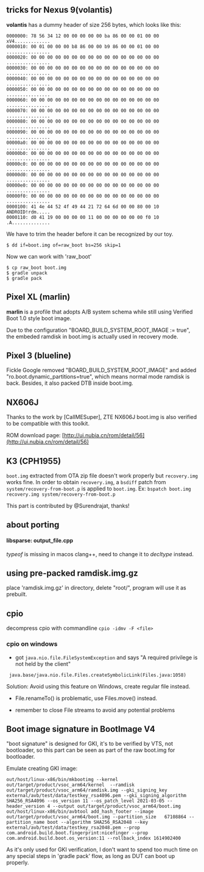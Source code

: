 ## tricks for Nexus 9(volantis)

**volantis** has a dummy header of size 256 bytes, which looks like this:

    0000000: 78 56 34 12 00 00 00 00 00 ba 86 00 00 01 00 00  xV4.............
    0000010: 00 01 00 00 00 b8 86 00 00 b9 86 00 00 01 00 00  ................
    0000020: 00 00 00 00 00 00 00 00 00 00 00 00 00 00 00 00  ................
    0000030: 00 00 00 00 00 00 00 00 00 00 00 00 00 00 00 00  ................
    0000040: 00 00 00 00 00 00 00 00 00 00 00 00 00 00 00 00  ................
    0000050: 00 00 00 00 00 00 00 00 00 00 00 00 00 00 00 00  ................
    0000060: 00 00 00 00 00 00 00 00 00 00 00 00 00 00 00 00  ................
    0000070: 00 00 00 00 00 00 00 00 00 00 00 00 00 00 00 00  ................
    0000080: 00 00 00 00 00 00 00 00 00 00 00 00 00 00 00 00  ................
    0000090: 00 00 00 00 00 00 00 00 00 00 00 00 00 00 00 00  ................
    00000a0: 00 00 00 00 00 00 00 00 00 00 00 00 00 00 00 00  ................
    00000b0: 00 00 00 00 00 00 00 00 00 00 00 00 00 00 00 00  ................
    00000c0: 00 00 00 00 00 00 00 00 00 00 00 00 00 00 00 00  ................
    00000d0: 00 00 00 00 00 00 00 00 00 00 00 00 00 00 00 00  ................
    00000e0: 00 00 00 00 00 00 00 00 00 00 00 00 00 00 00 00  ................
    00000f0: 00 00 00 00 00 00 00 00 00 00 00 00 00 00 00 00  ................
    0000100: 41 4e 44 52 4f 49 44 21 72 64 6d 00 00 80 00 10  ANDROID!rdm.....
    0000110: d0 41 19 00 00 00 00 11 00 00 00 00 00 00 f0 10  .A..............

We have to trim the header before it can be recognized by our toy.

    $ dd if=boot.img of=raw_boot bs=256 skip=1

Now we can work with 'raw\_boot'

    $ cp raw_boot boot.img
    $ gradle unpack
    $ gradle pack

## Pixel XL (marlin)

**marlin** is a profile that adopts A/B system schema while still using Verified Boot 1.0 style boot image.

Due to the configuration "BOARD_BUILD_SYSTEM_ROOT_IMAGE := true", the embeded ramdisk in boot.img is actually used in recovery mode.

## Pixel 3 (blueline)

Fickle Google removed "BOARD_BUILD_SYSTEM_ROOT_IMAGE" and added "ro.boot.dynamic_partitions=true", which means normal mode ramdisk is back. Besides, it also packed DTB inside boot.img.

## NX606J

Thanks to the work by [CallMESuper], ZTE NX606J boot.img is also verified to be compatible with this toolkit.

ROM download page: [http://ui.nubia.cn/rom/detail/56](http://ui.nubia.cn/rom/detail/56)

## K3 (CPH1955)

`boot.img` extracted from OTA zip file doesn't work properly but `recovery.img` works fine. In order to obtain `recovery.img`, a `bsdiff` patch from `system/recovery-from-boot.p` is applied to `boot.img`. Ex: ```bspatch boot.img recovery.img system/recovery-from-boot.p```

This part is contributed by @Surendrajat, thanks!

## about porting

#### libsparse: output\_file.cpp

*typeof* is missing in macos clang++, need to change it to *decltype* instead.

## using pre-packed ramdisk.img.gz
place 'ramdisk.img.gz' in directory, delete "root/", program will use it as prebuilt.

## cpio
decompress cpio with commandline `cpio -idmv -F <file>`

### cpio on windows
* got `java.nio.file.FileSystemException` and says "A required privilege is not held by the client"
```
 java.base/java.nio.file.Files.createSymbolicLink(Files.java:1058)
```
Solution:
Avoid using this feature on Windows, create regular file instead.

* File.renameTo() is problematic, use Files.move() instead.

* remember to close File streams to avoid any potential problems

## Boot image signature in BootImage V4
"boot signature" is designed for GKI, it's to be verified by VTS, not bootloader, so this part can be seen as part of the raw boot.img for bootloader.

Emulate creating GKI image:
```
out/host/linux-x86/bin/mkbootimg --kernel out/target/product/vsoc_arm64/kernel  --ramdisk out/target/product/vsoc_arm64/ramdisk.img --gki_signing_key external/avb/test/data/testkey_rsa4096.pem --gki_signing_algorithm SHA256_RSA4096 --os_version 11 --os_patch_level 2021-03-05 --header_version 4 --output out/target/product/vsoc_arm64/boot.img
out/host/linux-x86/bin/avbtool add_hash_footer --image out/target/product/vsoc_arm64/boot.img --partition_size   67108864 --partition_name boot --algorithm SHA256_RSA2048 --key external/avb/test/data/testkey_rsa2048.pem --prop com.android.build.boot.fingerprint:nicefinger --prop com.android.build.boot.os_version:11 --rollback_index 1614902400
```
As it's only used for GKI verification, I don't want to spend too much time on any special steps in 'gradle pack' flow, as long as DUT can boot up properly.



